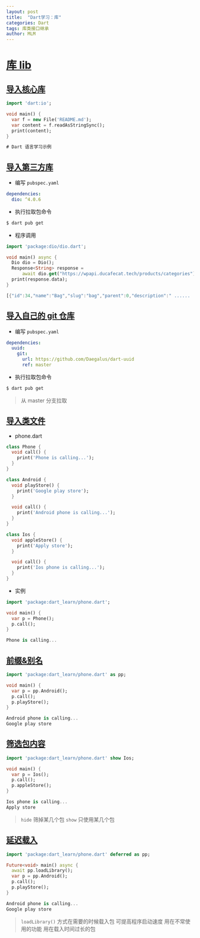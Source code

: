 ```yaml
---
layout: post
title:  "Dart学习：库"
categories: Dart
tags: 库类接口继承
author: MLM
---
```

# [库 lib](https://ducafecat.com/course/dart-learn/dart-24-lib#%E5%BA%93-lib)

## [导入核心库](https://ducafecat.com/course/dart-learn/dart-24-lib#%E5%AF%BC%E5%85%A5%E6%A0%B8%E5%BF%83%E5%BA%93)

```dart
import 'dart:io';

void main() {
  var f = new File('README.md');
  var content = f.readAsStringSync();
  print(content);
}

# Dart 语言学习示例
```

## [导入第三方库](https://ducafecat.com/course/dart-learn/dart-24-lib#%E5%AF%BC%E5%85%A5%E7%AC%AC%E4%B8%89%E6%96%B9%E5%BA%93)

* 编写 `pubspec.yaml`

```yml
dependencies:
  dio: ^4.0.6
```

* 执行拉取包命令

```sh
$ dart pub get
```

* 程序调用

```dart
import 'package:dio/dio.dart';

void main() async {
  Dio dio = Dio();
  Response<String> response =
      await dio.get("https://wpapi.ducafecat.tech/products/categories");
  print(response.data);
}

[{"id":34,"name":"Bag","slug":"bag","parent":0,"description":" ......
```

## [导入自己的 git 仓库](https://ducafecat.com/course/dart-learn/dart-24-lib#%E5%AF%BC%E5%85%A5%E8%87%AA%E5%B7%B1%E7%9A%84-git-%E4%BB%93%E5%BA%93)

* 编写 `pubspec.yaml`

```yml
dependencies:
  uuid:
    git:
      url: https://github.com/Daegalus/dart-uuid
      ref: master
```

* 执行拉取包命令

```sh
$ dart pub get
```

> 从 master 分支拉取

## [导入类文件](https://ducafecat.com/course/dart-learn/dart-24-lib#%E5%AF%BC%E5%85%A5%E7%B1%BB%E6%96%87%E4%BB%B6)

* phone.dart

```dart
class Phone {
  void call() {
    print('Phone is calling...');
  }
}

class Android {
  void playStore() {
    print('Google play store');
  }

  void call() {
    print('Android phone is calling...');
  }
}

class Ios {
  void appleStore() {
    print('Apply store');
  }

  void call() {
    print('Ios phone is calling...');
  }
}
```

* 实例

```dart
import 'package:dart_learn/phone.dart';

void main() {
  var p = Phone();
  p.call();
}

Phone is calling...
```

## [前缀&别名](https://ducafecat.com/course/dart-learn/dart-24-lib#%E5%89%8D%E7%BC%80%E5%88%AB%E5%90%8D)

```dart
import 'package:dart_learn/phone.dart' as pp;

void main() {
  var p = pp.Android();
  p.call();
  p.playStore();
}

Android phone is calling...
Google play store
```

## [筛选包内容](https://ducafecat.com/course/dart-learn/dart-24-lib#%E7%AD%9B%E9%80%89%E5%8C%85%E5%86%85%E5%AE%B9)

```dart
import 'package:dart_learn/phone.dart' show Ios;

void main() {
  var p = Ios();
  p.call();
  p.appleStore();
}

Ios phone is calling...
Apply store
```

> `hide` 筛掉某几个包 `show` 只使用某几个包

## [延迟载入](https://ducafecat.com/course/dart-learn/dart-24-lib#%E5%BB%B6%E8%BF%9F%E8%BD%BD%E5%85%A5)

```dart
import 'package:dart_learn/phone.dart' deferred as pp;

Future<void> main() async {
  await pp.loadLibrary();
  var p = pp.Android();
  p.call();
  p.playStore();
}

Android phone is calling...
Google play store
```

> `loadLibrary()` 方式在需要的时候载入包 可提高程序启动速度 用在不常使用的功能 用在载入时间过长的包
>
